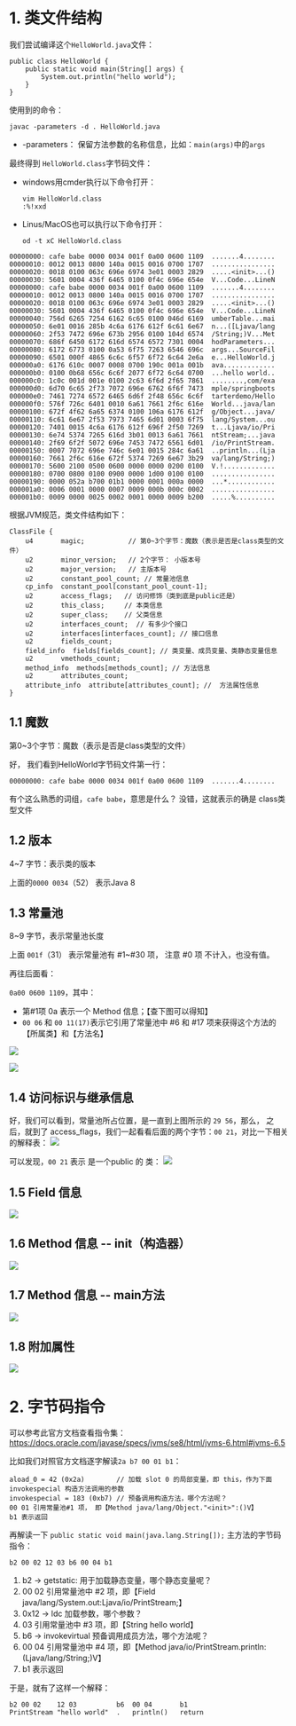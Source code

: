 # 1. 类文件结构

我们尝试编译这个`HelloWorld.java`文件：
```
public class HelloWorld {
    public static void main(String[] args) {
        System.out.println("hello world");
    }
}
```
使用到的命令：
```
javac -parameters -d . HelloWorld.java
```
* -parameters： 保留方法参数的名称信息，比如：`main(args)`中的`args`

最终得到 `HelloWorld.class`字节码文件：
* windows用cmder执行以下命令打开：
    ```
    vim HelloWorld.class
    :%!xxd
    ```
* Linus/MacOS也可以执行以下命令打开：
    ```
    od -t xC HelloWorld.class
    ```

```
00000000: cafe babe 0000 0034 001f 0a00 0600 1109  .......4........
00000010: 0012 0013 0800 140a 0015 0016 0700 1707  ................
00000020: 0018 0100 063c 696e 6974 3e01 0003 2829  .....<init>...()
00000030: 5601 0004 436f 6465 0100 0f4c 696e 654e  V...Code...LineN
00000000: cafe babe 0000 0034 001f 0a00 0600 1109  .......4........
00000010: 0012 0013 0800 140a 0015 0016 0700 1707  ................
00000020: 0018 0100 063c 696e 6974 3e01 0003 2829  .....<init>...()
00000030: 5601 0004 436f 6465 0100 0f4c 696e 654e  V...Code...LineN
00000040: 756d 6265 7254 6162 6c65 0100 046d 6169  umberTable...mai
00000050: 6e01 0016 285b 4c6a 6176 612f 6c61 6e67  n...([Ljava/lang
00000060: 2f53 7472 696e 673b 2956 0100 104d 6574  /String;)V...Met
00000070: 686f 6450 6172 616d 6574 6572 7301 0004  hodParameters...
00000080: 6172 6773 0100 0a53 6f75 7263 6546 696c  args...SourceFil
00000090: 6501 000f 4865 6c6c 6f57 6f72 6c64 2e6a  e...HelloWorld.j
000000a0: 6176 610c 0007 0008 0700 190c 001a 001b  ava.............
000000b0: 0100 0b68 656c 6c6f 2077 6f72 6c64 0700  ...hello world..
000000c0: 1c0c 001d 001e 0100 2c63 6f6d 2f65 7861  ........,com/exa
000000d0: 6d70 6c65 2f73 7072 696e 6762 6f6f 7473  mple/springboots
000000e0: 7461 7274 6572 6465 6d6f 2f48 656c 6c6f  tarterdemo/Hello
000000f0: 576f 726c 6401 0010 6a61 7661 2f6c 616e  World...java/lan
00000100: 672f 4f62 6a65 6374 0100 106a 6176 612f  g/Object...java/
00000110: 6c61 6e67 2f53 7973 7465 6d01 0003 6f75  lang/System...ou
00000120: 7401 0015 4c6a 6176 612f 696f 2f50 7269  t...Ljava/io/Pri
00000130: 6e74 5374 7265 616d 3b01 0013 6a61 7661  ntStream;...java
00000140: 2f69 6f2f 5072 696e 7453 7472 6561 6d01  /io/PrintStream.
00000150: 0007 7072 696e 746c 6e01 0015 284c 6a61  ..println...(Lja
00000160: 7661 2f6c 616e 672f 5374 7269 6e67 3b29  va/lang/String;)
00000170: 5600 2100 0500 0600 0000 0000 0200 0100  V.!.............
00000180: 0700 0800 0100 0900 0000 1d00 0100 0100  ................
00000190: 0000 052a b700 01b1 0000 0001 000a 0000  ...*............
000001a0: 0006 0001 0000 0007 0009 000b 000c 0002  ................
000001b0: 0009 0000 0025 0002 0001 0000 0009 b200  .....%..........
```


根据JVM规范，类文件结构如下：
```
ClassFile {
    u4       magic;           // 第0~3个字节：魔数（表示是否是class类型的文件）
    u2       minor_version;   // 2个字节： 小版本号
    u2       major_version;   // 主版本号
    u2       constant_pool_count; // 常量池信息
    cp_info  constant_pool[constant_pool_count-1];
    u2       access_flags;   // 访问修饰（类到底是public还是）
    u2       this_class;     // 本类信息
    u2       super_class;    // 父类信息
    u2       interfaces_count;  // 有多少个接口
    u2       interfaces[interfaces_count]; // 接口信息
    u2       fields_count;
    field_info  fields[fields_count]; // 类变量、成员变量、类静态变量信息
    u2       vmethods_count;
    method_info  methods[methods_count]; // 方法信息
    u2       attributes_count;
    attribute_info  attribute[attributes_count]; //  方法属性信息
}
```

## 1.1 魔数
第0~3个字节：魔数（表示是否是class类型的文件）

好， 我们看到HelloWorld字节码文件第一行：
```
00000000: cafe babe 0000 0034 001f 0a00 0600 1109  .......4........
```
有个这么熟悉的词组，`cafe babe`，意思是什么？ 没错，这就表示的确是 class类型文件

## 1.2 版本
4~7 字节：表示类的版本 

上面的`0000 0034`（52） 表示Java 8


## 1.3 常量池
8~9 字节，表示常量池长度

上面 `001f`（31） 表示常量池有 #1~#30 项， 注意 #0 项 不计入，也没有值。

再往后面看：

`0a00 0600 1109`，其中：
* 第#1项 0a 表示一个 Method 信息；【查下图可以得知】
* `00 06` 和 `00 11(17)`表示它引用了常量池中 #6 和 #17 项来获得这个方法的【所属类】和【方法名】

![](../images/jvm/39.png)


![](../images/jvm/40.png)


## 1.4 访问标识与继承信息

好，我们可以看到，常量池所占位置，是一直到上图所示的 `29 56`，那么， 之后，就到了 access_flags，我们一起看看后面的两个字节：`00 21`，对比一下相关的解释表：
![](../images/jvm/41.png)

可以发现，`00 21` 表示 是一个public 的 类：
![](../images/jvm/42.png)

## 1.5 Field 信息
![](../images/jvm/43.png)

## 1.6 Method 信息 -- init（构造器）
![](../images/jvm/44.png)

## 1.7 Method 信息 -- main方法
![](../images/jvm/45.png)


## 1.8 附加属性
![](../images/jvm/46.png)

# 2. 字节码指令
可以参考此官方文档查看指令集： https://docs.oracle.com/javase/specs/jvms/se8/html/jvms-6.html#jvms-6.5

比如我们对照官方文档逐字解读`2a b7 00 01 b1`：
```
aload_0 = 42 (0x2a)        // 加载 slot 0 的局部变量，即 this，作为下面 invokespecial 构造方法调用的参数
invokespecial = 183 (0xb7) // 预备调用构造方法，哪个方法呢？
00 01 引用常量池#1 项， 即【Method java/lang/Object."<init>":()V】
b1 表示返回
```

再解读一下 `public static void main(java.lang.String[]);` 主方法的字节码指令：
```
b2 00 02 12 03 b6 00 04 b1
```
1. b2 -> getstatic: 用于加载静态变量，哪个静态变量呢？
2. 00 02 引用常量池中 #2 项，即【Field java/lang/System.out:Ljava/io/PrintStream;】
3. 0x12 -> ldc 加载参数，哪个参数？
4. 03 引用常量池中 #3 项，即【String hello world】
5. b6 -> invokevirtual 预备调用成员方法，哪个方法呢？
6. 00 04 引用常量池中 #4 项，即【Method java/io/PrintStream.println:(Ljava/lang/String;)V】
7. b1 表示返回

于是，就有了这样一个解释：
```
b2 00 02    12 03          b6  00 04       b1
PrintStream "hello world"  .   println()   return
```